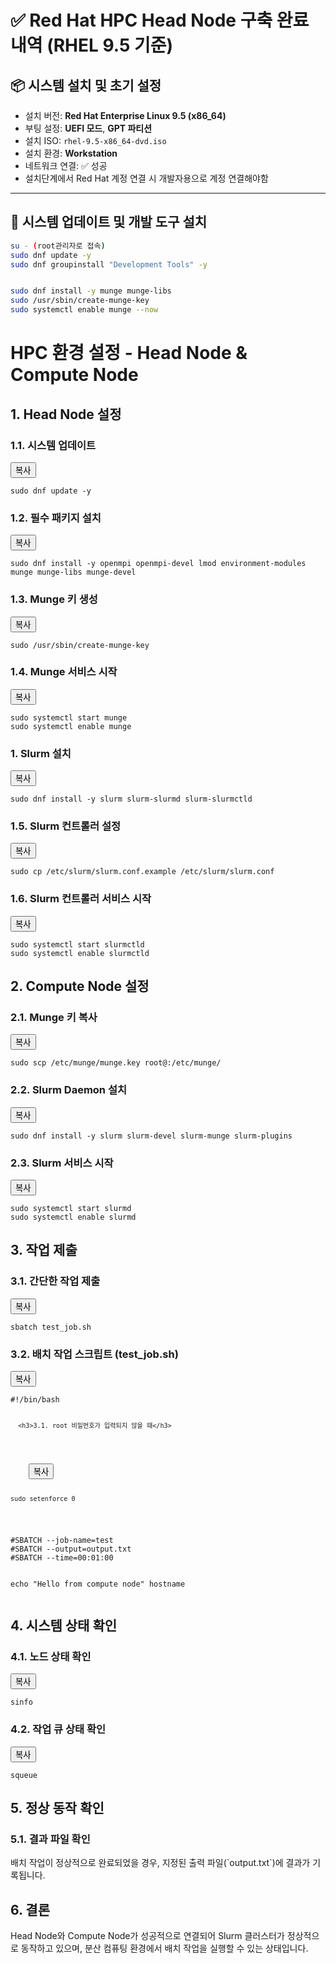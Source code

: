 # ✅ Red Hat HPC Head Node 구축 완료 내역 (RHEL 9.5 기준)

## 📦 시스템 설치 및 초기 설정

- 설치 버전: **Red Hat Enterprise Linux 9.5 (x86_64)**
- 부팅 설정: **UEFI 모드**, **GPT 파티션**
- 설치 ISO: `rhel-9.5-x86_64-dvd.iso`
- 설치 환경: **Workstation**
- 네트워크 연결: ✅ 성공
- 설치단계에서 Red Hat 계정 연결 시 개발자용으로 계정 연결해야함
   
---

## 🔧 시스템 업데이트 및 개발 도구 설치

```bash
su - (root관리자로 접속)
sudo dnf update -y
sudo dnf groupinstall "Development Tools" -y


sudo dnf install -y munge munge-libs
sudo /usr/sbin/create-munge-key
sudo systemctl enable munge --now
```

<!DOCTYPE html>
<html lang="en">
<body>
  <h1>HPC 환경 설정 - Head Node & Compute Node</h1>

  <h2>1. Head Node 설정</h2>

  <h3>1.1. 시스템 업데이트</h3>
  <div class="code-block">
    <button class="copy-btn" onclick="copyCode(this)">복사</button>
    <pre id="code1"><code>sudo dnf update -y</code></pre>
  </div>

  <h3>1.2. 필수 패키지 설치</h3>
  <div class="code-block">
    <button class="copy-btn" onclick="copyCode(this)">복사</button>
    <pre id="code2"><code>sudo dnf install -y openmpi openmpi-devel lmod environment-modules munge munge-libs munge-devel</code></pre>
  </div>

  <h3>1.3. Munge 키 생성</h3>
  <div class="code-block">
    <button class="copy-btn" onclick="copyCode(this)">복사</button>
    <pre id="code3"><code>sudo /usr/sbin/create-munge-key</code></pre>
  </div>

  <h3>1.4. Munge 서비스 시작</h3>
  <div class="code-block">
    <button class="copy-btn" onclick="copyCode(this)">복사</button>
    <pre id="code4"><code>sudo systemctl start munge
sudo systemctl enable munge</code></pre>

  </div>

  <h3>1. Slurm 설치</h3>
  <div class="code-block">
    <button class="copy-btn" onclick="copyCode(this)">복사</button>
    <pre id="code5"><code>sudo dnf install -y slurm slurm-slurmd slurm-slurmctld</code></pre>
  </div>

  </div>

  <h3>1.5. Slurm 컨트롤러 설정</h3>
  <div class="code-block">
    <button class="copy-btn" onclick="copyCode(this)">복사</button>
    <pre id="code5"><code>sudo cp /etc/slurm/slurm.conf.example /etc/slurm/slurm.conf</code></pre>
  </div>

  <h3>1.6. Slurm 컨트롤러 서비스 시작</h3>
  <div class="code-block">
    <button class="copy-btn" onclick="copyCode(this)">복사</button>
    <pre id="code6"><code>sudo systemctl start slurmctld
sudo systemctl enable slurmctld</code></pre>
  </div>

  <h2>2. Compute Node 설정</h2>

  <h3>2.1. Munge 키 복사</h3>
  <div class="code-block">
    <button class="copy-btn" onclick="copyCode(this)">복사</button>
    <pre id="code7"><code>sudo scp /etc/munge/munge.key root@<compute-node-ip>:/etc/munge/</code></pre>
  </div>

  <h3>2.2. Slurm Daemon 설치</h3>
  <div class="code-block">
    <button class="copy-btn" onclick="copyCode(this)">복사</button>
    <pre id="code8"><code>sudo dnf install -y slurm slurm-devel slurm-munge slurm-plugins</code></pre>
  </div>

  <h3>2.3. Slurm 서비스 시작</h3>
  <div class="code-block">
    <button class="copy-btn" onclick="copyCode(this)">복사</button>
    <pre id="code9"><code>sudo systemctl start slurmd
sudo systemctl enable slurmd</code></pre>
  </div>

  <h2>3. 작업 제출</h2>

  <h3>3.1. 간단한 작업 제출</h3>
  <div class="code-block">
    <button class="copy-btn" onclick="copyCode(this)">복사</button>
    <pre id="code10"><code>sbatch test_job.sh</code></pre>
  </div>

  <h3>3.2. 배치 작업 스크립트 (test_job.sh)</h3>
  <div class="code-block">
    <button class="copy-btn" onclick="copyCode(this)">복사</button>
    <pre id="code11"><code>#!/bin/bash

      <h3>3.1. root 비밀번호가 입력되지 않을 때</h3>
  <div class="code-block">
    <button class="copy-btn" onclick="copyCode(this)">복사</button>
    <pre id="code10"><code>sudo setenforce 0</code></pre>
  </div>
#SBATCH --job-name=test
#SBATCH --output=output.txt
#SBATCH --time=00:01:00

echo "Hello from compute node"
hostname</code></pre>
  </div>

  <h2>4. 시스템 상태 확인</h2>

  <h3>4.1. 노드 상태 확인</h3>
  <div class="code-block">
    <button class="copy-btn" onclick="copyCode(this)">복사</button>
    <pre id="code12"><code>sinfo</code></pre>
  </div>

  <h3>4.2. 작업 큐 상태 확인</h3>
  <div class="code-block">
    <button class="copy-btn" onclick="copyCode(this)">복사</button>
    <pre id="code13"><code>squeue</code></pre>
  </div>

  <h2>5. 정상 동작 확인</h2>

  <h3>5.1. 결과 파일 확인</h3>
  <p>배치 작업이 정상적으로 완료되었을 경우, 지정된 출력 파일(`output.txt`)에 결과가 기록됩니다.</p>

  <h2>6. 결론</h2>
  <p>Head Node와 Compute Node가 성공적으로 연결되어 Slurm 클러스터가 정상적으로 동작하고 있으며, 분산 컴퓨팅 환경에서 배치 작업을 실행할 수 있는 상태입니다.</p>

  <script>
    function copyCode(button) {
      const codeBlock = button.nextElementSibling.querySelector('code');
      const range = document.createRange();
      range.selectNode(codeBlock);
      window.getSelection().removeAllRanges();
      window.getSelection().addRange(range);
      document.execCommand('copy');
    }
  </script>
</body>
</html>
